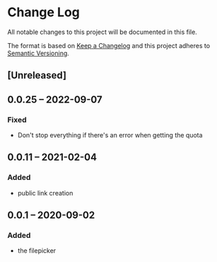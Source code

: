 # Change Log
All notable changes to this project will be documented in this file.

The format is based on [Keep a Changelog](http://keepachangelog.com/)
and this project adheres to [Semantic Versioning](http://semver.org/).

## [Unreleased]

## 0.0.25 – 2022-09-07
### Fixed
- Don't stop everything if there's an error when getting the quota

## 0.0.11 – 2021-02-04
### Added
- public link creation

## 0.0.1 – 2020-09-02
### Added
* the filepicker
